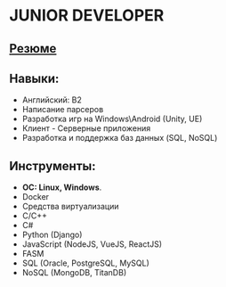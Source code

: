 # **JUNIOR DEVELOPER**

## **[Резюме](http://mrmamongo.github.io/ "Моё резюме")**

## **Навыки:**
  *	Английский: B2
  * Написание парсеров
  * Разработка игр на Windows\Android (Unity, UE)
  * Клиент - Серверные приложения
  * Разработка и поддержка баз данных (SQL, NoSQL)
## **Инструменты:**
  *	**OC: Linux, Windows**.
  *	Docker
  * Средства виртуализации
  * C/C++
  * C#
  * Python (Django)
  * JavaScript (NodeJS, VueJS, ReactJS)
  * FASM
  * SQL (Oracle, PostgreSQL, MySQL)
  * NoSQL (MongoDB, TitanDB) 
